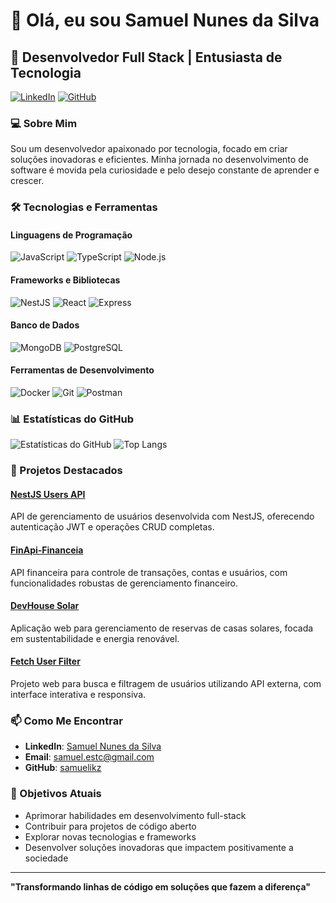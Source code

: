 # 👋 Olá, eu sou Samuel Nunes da Silva

## 🚀 Desenvolvedor Full Stack | Entusiasta de Tecnologia

[![LinkedIn](https://img.shields.io/badge/LinkedIn-Samuel%20Nunes-blue?style=flat-square&logo=linkedin)](https://www.linkedin.com/in/samuel-nunes-da-silva-057899133/)
[![GitHub](https://img.shields.io/github/followers/samuelikz?label=follow&style=social)](https://github.com/samuelikz)

### 💻 Sobre Mim

Sou um desenvolvedor apaixonado por tecnologia, focado em criar soluções inovadoras e eficientes. Minha jornada no desenvolvimento de software é movida pela curiosidade e pelo desejo constante de aprender e crescer.

### 🛠️ Tecnologias e Ferramentas

#### Linguagens de Programação
![JavaScript](https://img.shields.io/badge/-JavaScript-black?style=flat-square&logo=javascript)
![TypeScript](https://img.shields.io/badge/-TypeScript-007ACC?style=flat-square&logo=typescript)
![Node.js](https://img.shields.io/badge/-Node.js-339933?style=flat-square&logo=Node.js)

#### Frameworks e Bibliotecas
![NestJS](https://img.shields.io/badge/-NestJS-E0234E?style=flat-square&logo=nestjs)
![React](https://img.shields.io/badge/-React-61DAFB?style=flat-square&logo=react)
![Express](https://img.shields.io/badge/-Express-000000?style=flat-square&logo=express)

#### Banco de Dados
![MongoDB](https://img.shields.io/badge/-MongoDB-47A248?style=flat-square&logo=mongodb)
![PostgreSQL](https://img.shields.io/badge/-PostgreSQL-336791?style=flat-square&logo=postgresql)

#### Ferramentas de Desenvolvimento
![Docker](https://img.shields.io/badge/-Docker-2496ED?style=flat-square&logo=docker)
![Git](https://img.shields.io/badge/-Git-black?style=flat-square&logo=git)
![Postman](https://img.shields.io/badge/-Postman-FF6C37?style=flat-square&logo=postman)

### 📊 Estatísticas do GitHub

![Estatísticas do GitHub](https://github-readme-stats.vercel.app/api?username=samuelikz&show_icons=true&theme=radical)
![Top Langs](https://github-readme-stats.vercel.app/api/top-langs/?username=samuelikz&layout=compact&theme=radical)

### 🌟 Projetos Destacados

#### [NestJS Users API](https://github.com/samuelikz/nestjs_users)
API de gerenciamento de usuários desenvolvida com NestJS, oferecendo autenticação JWT e operações CRUD completas.

#### [FinApi-Financeia](https://github.com/samuelikz/FinApi-Financeia)
API financeira para controle de transações, contas e usuários, com funcionalidades robustas de gerenciamento financeiro.

#### [DevHouse Solar](https://github.com/samuelikz/DevHouse-Solar)
Aplicação web para gerenciamento de reservas de casas solares, focada em sustentabilidade e energia renovável.

#### [Fetch User Filter](https://github.com/samuelikz/Fetch-User-Filter)
Projeto web para busca e filtragem de usuários utilizando API externa, com interface interativa e responsiva.

### 📫 Como Me Encontrar

- **LinkedIn**: [Samuel Nunes da Silva](https://www.linkedin.com/in/samuel-nunes-da-silva-057899133/)
- **Email**: samuel.estc@gmail.com
- **GitHub**: [samuelikz](https://github.com/samuelikz)

### 🎯 Objetivos Atuais

- Aprimorar habilidades em desenvolvimento full-stack
- Contribuir para projetos de código aberto
- Explorar novas tecnologias e frameworks
- Desenvolver soluções inovadoras que impactem positivamente a sociedade

---

**"Transformando linhas de código em soluções que fazem a diferença"**
